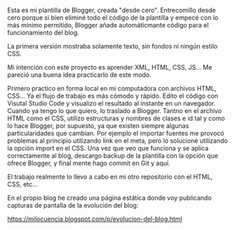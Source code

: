 Esta es mi plantilla de Blogger, creada "desde cero". Entrecomillo desde cero porque si bien eliminé todo el código de la plantilla y empecé con lo más mínimo permitido, Blogger añade automáticmante código para el funcionamiento del blog.

La primera versión mostraba solamente texto, sin fondos ni ningún estilo CSS.

Mi intención con este proyecto es aprender XML, HTML, CSS, JS... Me pareció una buena idea practicarlo de este modo.

Primero practico en forma local en mi computadora con archivos HTML, CSS... Ya el flujo de trabajo es más cómodo y rápido. Edito el código con Visutal Studio Code y visualizo el resultado al instante en un navegador. Cuando ya tengo lo que quiero, lo traslado a Blogger. Tantno en el archivo HTML como el CSS, utilizo estructuras y nombres de clases e id tal y como lo hace Blogger, por supuesto, ya que existen siempre algunas particularidades que cambian. Por ejemplo el importar fuentes me provocó problemas al principio utilizando link en el meta, pero lo solucioné utilizando la opción import en el CSS. Una vez que veo que funciona y se aplica correctamente al blog, descargo backup de la plantilla con la opción que ofrece Blogger, y final mente hago commit en Git y aquí.

El trabajo realmente lo llevo a cabo en mi otro repositorio con el HTML, CSS, etc...

En el propio blog he creado una página estática donde voy publicando capturas de pantalla de la evolución del blog:

https://milocuencia.blogspot.com/p/evolucion-del-blog.html
